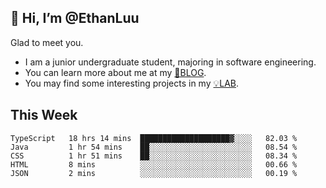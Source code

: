 ## 👋 Hi, I’m @EthanLuu

Glad to meet you.

- I am a junior undergraduate student, majoring in software engineering.
- You can learn more about me at my [📝BLOG](https://blog.ethanloo.top).
- You may find some interesting projects in my [💡LAB](https://lab.ethanloo.top).

## This Week
<!--START_SECTION:waka-->
```text
TypeScript   18 hrs 14 mins  ████████████████████▓░░░░   82.03 % 
Java         1 hr 54 mins    ██░░░░░░░░░░░░░░░░░░░░░░░   08.54 % 
CSS          1 hr 51 mins    ██░░░░░░░░░░░░░░░░░░░░░░░   08.34 % 
HTML         8 mins          ░░░░░░░░░░░░░░░░░░░░░░░░░   00.66 % 
JSON         2 mins          ░░░░░░░░░░░░░░░░░░░░░░░░░   00.19 % 
```
<!--END_SECTION:waka-->
